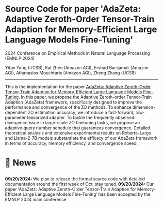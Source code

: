# Source Code for paper 'AdaZeta: Adaptive Zeroth-Order Tensor-Train Adaption for Memory-Efficient Large Language Models Fine-Tuning'
2024 Conference on Empirical Methods in Natural Language Processing (EMNLP 2024)

Yifan Yang (UCSB), Kai Zhen (Amazon AGI), Ershad Banijamali (Amazon AGI), Athanasios Mouchtaris (Amazon AGI), Zheng Zhang (UCSB)

---

This is the implementation for the paper [AdaZeta: Adaptive Zeroth-Order Tensor-Train Adaption for Memory-Efficient Large Language Models Fine-Tuning](https://arxiv.org/pdf/2406.18060).  In this paper, we propose the Adaptive Zeroth-order Tensor-Train Adaption (AdaZeta) framework, specifically designed to improve the performance and convergence of the ZO methods. To enhance
dimension-dependent ZO estimation accuracy, we introduce a fast-forward, low-parameter tensorized adapter. To tackle the frequently observed divergence issue in large-scale ZO finetuning tasks, we propose an adaptive query number schedule that guarantees convergence. Detailed theoretical analysis and extensive experimental results on Roberta-Large and Llama-2-7B models substantiate the efficacy of our AdaZeta framework in terms of accuracy, memory efficiency, and convergence speed.

<h1> <p>🤗 News</p></h1>


**09/20/2024:** We plan to release the formal source code with detailed documentation around the first week of Oct, stay tuned.
**09/20/2024:** Our paper 'AdaZeta: Adaptive Zeroth-Order Tensor-Train Adaption for Memory-Efficient Large Language Models Fine-Tuning'
has been accepted by the EMNLP 2024 main conference
